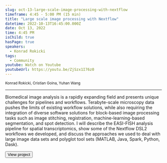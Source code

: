 ```yaml
---
slug: oct-13-large-scale-image-processing-with-nextflow
timeframe: 4:45 - 5:00 PM (15 min)
title: "Large scale image processing with Nextflow"
datetime: 2022-10-13T16:45:00.000Z
date: Oct 13, 2022
time: 4:45 PM
isChild: true
hasPage: true
speakers:
  - Konrad Rokicki
tags:
  - Community
youtube: Watch on Youtube
youtubeUrl: https://youtu.be/ZjSzx1I76z0
---
```

<div className="mb-4">
  <small className="typo-small">
    Konrad Rokicki, Cristian Goina, Yuhan Wang
  </small>
</div>

<hr className="border-t border-gray-50 mb-4 opacity-20" />

Biomedical image analysis is a rapidly expanding field and presents unique challenges for pipelines and workflows. Terabyte-scale microscopy data pushes the limits of existing workflow solutions, while also requiring the integration of diverse software solutions for block-based image processing tasks such as image stitching, registration, machine-learning-based segmentation, and spot detection. I will describe the EASI-FISH analysis pipeline for spatial transcriptomics, show some of the Nextflow DSL2 workflows we developed, and discuss the approaches we used to deal with large image data sets and polyglot tool sets (MATLAB, Java, Spark, Python, Dask).

<div>
  <Button to="https://github.com/JaneliaSciComp/multifish" variant="secondary" size="md" arrow>
    View project
  </Button>
</div>
